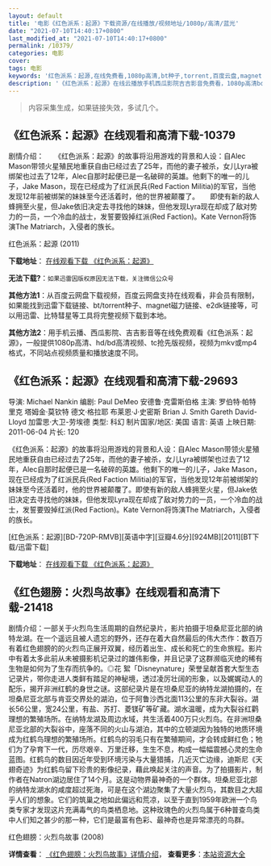 ```yaml
---
layout: default
title: '电影《红色派系：起源》下载资源/在线播放/视频地址/1080p/高清/蓝光'
date: "2021-07-10T14:40:17+0800"
last_modified_at: "2021-07-10T14:40:17+0800"
permalink: /10379/
categories: 电影
cover:
tags: 电影
keywords: '红色派系：起源,在线免费看,1080p高清,bt种子,torrent,百度云盘,magnet,磁力链,迅雷下载资源'
description: '《红色派系：起源》在线云播放手机西瓜影院吉吉影音免费看，1080p高清bd/hd未删减完整版和tc抢先枪版，mkv/mp4格式，附带bt/torrent种子、magnet/磁力链、百度云盘、网盘资源迅雷下载链接'
---
```


>内容采集生成，如果链接失效，多试几个。


## 《红色派系：起源》在线观看和高清下载-10379

剧情介绍：　　《红色派系：起源》的故事将沿用游戏的背景和人设：自Alec Mason带领火星殖民地重获自由已经过去了25年，而他的妻子被杀，女儿Lyra被绑架也过去了12年，Alec自那时起便已是一名破碎的英雄。他剩下的唯一的儿子，Jake Mason，现在已经成为了红派民兵(Red Faction Militia)的军官，当他发现12年前被绑架的妹妹至今还活着时，他的世界被颠覆了。  　即使有新的敌人蜂拥至火星，但Jake依旧决定去寻找他的妹妹，但他发现Lyra现在却成了敌对势力的一员，一个冷血的战士，发誓要毁掉红派(Red Faction)。Kate Vernon将饰演The Matriarch，入侵者的族长。


红色派系：起源 (2011)

**下载地址**： [在线观看下载 《红色派系：起源》](https://www.btbtdy.me/btdy/dy8395.html) 


**无法下载?**：`如果迅雷因版权原因无法下载，关注微信公众号 `

**其他方法1**：从百度云网盘下载视频，百度云网盘支持在线观看，非会员有限制，如果能找到迅雷下载链接、bt/torrent种子、magnet磁力链接、e2dk链接等，可以用迅雷、比特彗星等工具将完整视频下载到本地。

**其他方法2**：用手机云播、西瓜影院、吉吉影音等在线免费观看《红色派系：起源》，一般提供1080p高清、hd/bd高清视频、tc抢先版视频，视频为mkv或mp4格式，不同站点视频质量和播放速度不同。


## 《红色派系：起源》在线观看和高清下载-29693

导演: Michael Nankin 编剧: Paul DeMeo 安德鲁·克雷斯伯格 主演: 罗伯特·帕特里克 塔姆金·莫钦特 德文·格拉耶 布莱恩·J·史密斯 Brian J. Smith Gareth David-Lloyd 加雷思·大卫-劳埃德 类型: 科幻 制片国家/地区: 美国 语言: 英语 上映日期: 2011-06-04 片长: 120

《红色派系：起源》的故事将沿用游戏的背景和人设：自Alec Mason带领火星殖民地重获自由已经过去了25年，而他的妻子被杀，女儿Lyra被绑架也过去了12年，Alec自那时起便已是一名破碎的英雄。他剩下的唯一的儿子，Jake Mason，现在已经成为了红派民兵(Red Faction Militia)的军官，当他发现12年前被绑架的妹妹至今还活着时，他的世界被颠覆了。即使有新的敌人蜂拥至火星，但Jake依旧决定去寻找他的妹妹，但他发现Lyra现在却成了敌对势力的一员，一个冷血的战士，发誓要毁掉红派(Red Faction)。Kate Vernon将饰演The Matriarch，入侵者的族长。


[红色派系：起源][BD-720P-RMVB][英语中字][豆瓣4.6分][924MB][2011][BT下载/迅雷下载]

**下载地址**： [在线观看下载 《红色派系：起源》](https://www.btdx8.com/torrent/red_faction_origins_2011.html) 


## 《红色翅膀：火烈鸟故事》在线观看和高清下载-21418

剧情介绍：一部关于火烈鸟生活周期的自然纪录片，影片拍摄于坦桑尼亚北部的纳特龙湖。在一个遥远且被人遗忘的野外，还存在着大自然最后的伟大杰作：数百万有着红色翅膀的的火烈鸟正展开双翼，经历着出生、成长和死亡的生命旅程。影片中有着太多此前从未被摄影机记录过的雄伟影像，并且记录了这群濒临灭绝的稀有生物是如何为了生存而抗争的。◎花 絮「Disneynature」荣誉呈献首套大型生态记录片，带你走进人类鲜有踏足的神秘境，透过凌厉壮阔的形象，以及娓娓动人的配乐，揭开非洲红鹤的身世之谜。这部纪录片是在坦桑尼亚的纳特龙湖拍摄的，在坦桑尼亚北部与肯亚交界处的湖泊，位于阿鲁沙西北面113公里的东非大裂谷。湖长56公里，宽24公里，有盐、苏打、菱镁矿等矿藏。湖水温暖，成为大裂谷红鹳理想的繁殖场所。在纳特龙湖及周边水域，共生活着400万只火烈鸟。在非洲坦桑尼亚北部的大裂谷中，座落不同的火山与湖泊，其中的立顿湖因为独特的地质环境成为红鹤鸟理想的繁殖场所。红鹤鸟的羽毛只有在繁殖期间，才会转成鲜红色；牠们为了孕育下一代，历尽艰辛、万里迁移，生生不息，构成一幅幅震撼心灵的生命蓝图。红鹤鸟的数目因近年受到环境污染与大量猎捕，几近灭亡边缘，迪斯尼《天翅奇迹》为红鹤鸟留下珍贵的影像纪录，藉此唤起关注的声音。为了拍摄影片，制作者在Natron湖边居住了14个月。这是动物界最神奇的一个群体。坦桑尼亚北部的纳特龙湖水的咸度超过死海，可是在这个湖边聚集了大量火烈鸟，其数目之大超乎人们的想象。它们的筑巢之地如此偏远和荒凉，以至于直到1959年欧洲一个鸟类专家才发现这片充满毒气的鸟类栖息地。这种玫瑰色的火烈鸟属于6种普查鸟类中人们知之甚少的那一种，它们是最富有色彩、最神奇也是异常漂亮的鸟群。


红色翅膀：火烈鸟故事 (2008)

**详情查看**： [《红色翅膀：火烈鸟故事》详情介绍](/movie/21418/)， **查看更多**：[本站资源大全](/movie/t/all/)

